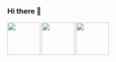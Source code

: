 ### Hi there 👋

<img src="https://upload.wikimedia.org/wikipedia/commons/thumb/7/7a/C_Sharp_logo.svg/1200px-C_Sharp_logo.svg.png" align="left" width="75">
<img src="https://unity3d.com/profiles/unity3d/themes/unity/images/pages/branding_trademarks/unity-masterbrand-black.png" align="left" width="75">
<img src="https://seeklogo.com/images/M/microsoft-net-logo-631EFE744A-seeklogo.com.png" align="left" width="75">

<!--
**tarikbir/tarikbir** is a ✨ _special_ ✨ repository because its `README.md` (this file) appears on your GitHub profile.

Here are some ideas to get you started:

- 🔭 I’m currently working on ...
- 🌱 I’m currently learning ...
- 👯 I’m looking to collaborate on ...
- 🤔 I’m looking for help with ...
- 💬 Ask me about ...
- 📫 How to reach me: ...
- 😄 Pronouns: ...
- ⚡ Fun fact: ...
-->
